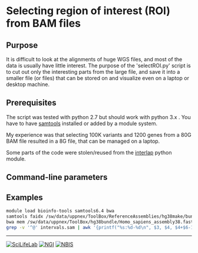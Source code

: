 # Selecting region of interest (ROI) from BAM files

## Purpose
It is difficult to look at the alignments of huge WGS files, and most of the data is usually have little interest. The purpose of the 'selectROI.py' 
script is to cut out only the interesting parts from the large file, and save it into a smaller file (or files) that can be stored on and visualize
even on a laptop or desktop machine. 

## Prerequisites

The script was tested with python 2.7 but should work with python 3.x . You have to have [samtools](http://www.htslib.org/) installed or added by a module system.

My experience was that selecting 100K variants and 1200 genes from a 80G BAM file resulted in a 8G file, that can be managed on a laptop.

Some parts of the code were stolen/reused from the [interlap](https://github.com/brentp/interlap) python module.

## Command-line parameters

## Examples 




```bash
module load bioinfo-tools samtools6.4 bwa
samtools faidx /sw/data/uppnex/ToolBox/ReferenceAssemblies/hg38make/bundle/2.8/b37/human_g1k_v37_decoy.fasta $(< tiny.list) > intervals.fasta
bwa mem /sw/data/uppnex/ToolBox/hg38bundle/Homo_sapiens_assembly38.fasta intervals.fasta > intervals.sam
grep -v '^@' intervals.sam | awk '{printf("%s:%d-%d\n", $3, $4, $4+$6-1)}' > tiny-GRCh38.list
```

--------------------------------------------------------------------------------

[![](images/SciLifeLab_logo.png "SciLifeLab")][scilifelab-link]
[![](images/NGI_logo.png "NGI")][ngi-link]
[![](images/NBIS_logo.png "NBIS")][nbis-link]

[nbis-link]: https://www.nbis.se/
[ngi-link]: https://ngisweden.scilifelab.se/
[scilifelab-link]: https://www.scilifelab.se/
